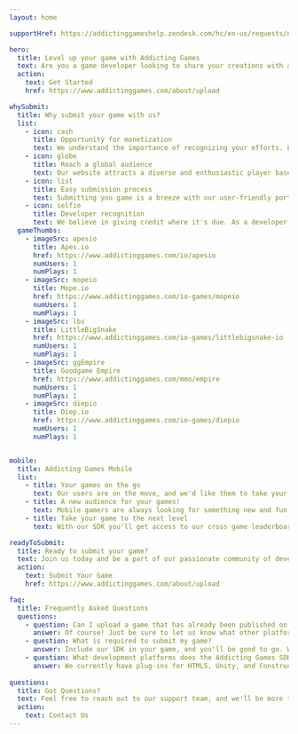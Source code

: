 ```yaml
---
layout: home

supportHref: https://addictinggameshelp.zendesk.com/hc/en-us/requests/new

hero:
  title: Level up your game with Addicting Games
  text: Are you a game developer looking to share your creations with a vibrant community of players? Look no further! Our platform is dedicated to showcasing the best web games from developers like you. Submit your game today and let us help you captivate players from around the world.
  action:
    text: Get Started
    href: https://www.addictinggames.com/about/upload

whySubmit:
  title: Why submit your game with us?
  list:
    - icon: cash
      title: Opportunity for monetization
      text: We understand the importance of recognizing your efforts. Let your creativity pay off.
    - icon: globe
      title: Reach a global audience
      text: Our website attracts a diverse and enthusiastic player base, hungry for unique gaming experiences
    - icon: list
      title: Easy submission process
      text: Submitting you game is a breeze with our user-friendly portal. Just fill out the necessary details, upload your game files, and let our dedicated team take care of the rest.
    - icon: selfie
      title: Developer recognition
      text: We believe in giving credit where it's due. As a developer, you'll receive full credit for your game, including author attribution, and a link to your website or social media profiles.
  gameThumbs:
    - imageSrc: apesio
      title: Apes.io
      href: https://www.addictinggames.com/io/apesio
      numUsers: 1
      numPlays: 1
    - imageSrc: mopeio
      title: Mope.io
      href: https://www.addictinggames.com/io-games/mopeio
      numUsers: 1
      numPlays: 1
    - imageSrc: lbs
      title: LittleBigSnake
      href: https://www.addictinggames.com/io-games/littlebigsnake-io
      numUsers: 1
      numPlays: 1
    - imageSrc: ggEmpire
      title: Goodgame Empire
      href: https://www.addictinggames.com/mmo/empire
      numUsers: 1
      numPlays: 1
    - imageSrc: diepio
      title: Diep.io
      href: https://www.addictinggames.com/io-games/diepio
      numUsers: 1
      numPlays: 1


mobile:
  title: Addicting Games Mobile
  list:
    - title: Your games on the go
      text: Our users are on the move, and we'd like them to take your games with them. We'll make sure your games work on a variety of mobile devices with our QA team.
    - title: A new audience for your games!
      text: Mobile gamers are always looking for something new and fun, and our mobile experience will deliver your content to more than just desktop gamers.
    - title: Take your game to the next level
      text: With our SDK you'll get access to our cross game leaderboards as well as the new challenge system where players can unlock site wide rewards using your game!

readyToSubmit:
  title: Ready to submit your game?
  text: Join us today and be a part of our passionate community of developers and gamers. Submit your game now and let your creation shine on our platform. Together, let's keep the spirit of Flash gaming alive and provide players with endless hours of entertainment. Get ready to level up your game with us!
  action:
    text: Submit Your Game
    href: https://www.addictinggames.com/about/upload

faq:
  title: Frequently Asked Questions
  questions:
    - question: Can I upload a game that has already been published on another site?
      answer: Of course! Just be sure to let us know what other platforms your game is present on. But we do offer incentives for exclusive content.
    - question: What is required to submit my game?
      answer: Include our SDK in your game, and you'll be good to go. We give you a testing ground to make sure your game is fully compatible with our site's features, along with some QA support to make sure everything is ready for game time.
    - question: What development platforms does the Addicting Games SDK support?
      answer: We currently have plug-ins for HTML5, Unity, and Construct 3, as well as a RESTful API interface, with more coming soon.
 
questions:
  title: Got Questions?
  text: Feel free to reach out to our support team, and we'll be more than happy to assist you.
  action:
    text: Contact Us
---
```

